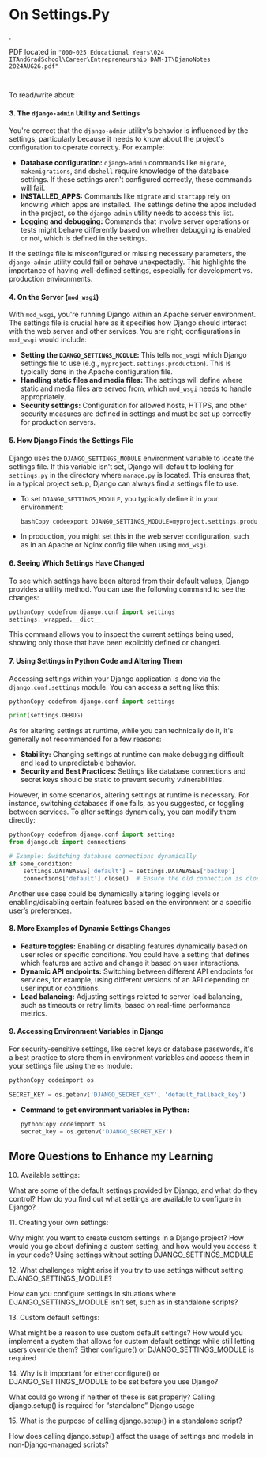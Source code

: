 # On Settings.Py

.

PDF located in `"000-025 Educational Years\024 ITAndGradSchool\Career\Entrepreneurship DAM-IT\DjanoNotes 2024AUG26.pdf"`

<figure><img src="../../../../../.gitbook/assets/image (753).png" alt=""><figcaption></figcaption></figure>

<figure><img src="../../../../../.gitbook/assets/image (754).png" alt=""><figcaption></figcaption></figure>

To read/write about:

#### 3. The `django-admin` Utility and Settings

You're correct that the `django-admin` utility's behavior is influenced by the settings, particularly because it needs to know about the project's configuration to operate correctly. For example:

* **Database configuration:** `django-admin` commands like `migrate`, `makemigrations`, and `dbshell` require knowledge of the database settings. If these settings aren't configured correctly, these commands will fail.
* **INSTALLED\_APPS:** Commands like `migrate` and `startapp` rely on knowing which apps are installed. The settings define the apps included in the project, so the `django-admin` utility needs to access this list.
* **Logging and debugging:** Commands that involve server operations or tests might behave differently based on whether debugging is enabled or not, which is defined in the settings.

If the settings file is misconfigured or missing necessary parameters, the `django-admin` utility could fail or behave unexpectedly. This highlights the importance of having well-defined settings, especially for development vs. production environments.

#### 4. On the Server (`mod_wsgi`)

With `mod_wsgi`, you're running Django within an Apache server environment. The settings file is crucial here as it specifies how Django should interact with the web server and other services. You are right; configurations in `mod_wsgi` would include:

* **Setting the `DJANGO_SETTINGS_MODULE`:** This tells `mod_wsgi` which Django settings file to use (e.g., `myproject.settings.production`). This is typically done in the Apache configuration file.
* **Handling static files and media files:** The settings will define where static and media files are served from, which `mod_wsgi` needs to handle appropriately.
* **Security settings:** Configuration for allowed hosts, HTTPS, and other security measures are defined in settings and must be set up correctly for production servers.

#### 5. How Django Finds the Settings File

Django uses the `DJANGO_SETTINGS_MODULE` environment variable to locate the settings file. If this variable isn't set, Django will default to looking for `settings.py` in the directory where `manage.py` is located. This ensures that, in a typical project setup, Django can always find a settings file to use.

*   To set `DJANGO_SETTINGS_MODULE`, you typically define it in your environment:

    ```bash
    bashCopy codeexport DJANGO_SETTINGS_MODULE=myproject.settings.production
    ```
* In production, you might set this in the web server configuration, such as in an Apache or Nginx config file when using `mod_wsgi`.

#### 6. Seeing Which Settings Have Changed

To see which settings have been altered from their default values, Django provides a utility method. You can use the following command to see the changes:

```python
pythonCopy codefrom django.conf import settings
settings._wrapped.__dict__
```

This command allows you to inspect the current settings being used, showing only those that have been explicitly defined or changed.

#### 7. Using Settings in Python Code and Altering Them

Accessing settings within your Django application is done via the `django.conf.settings` module. You can access a setting like this:

```python
pythonCopy codefrom django.conf import settings

print(settings.DEBUG)
```

As for altering settings at runtime, while you can technically do it, it's generally not recommended for a few reasons:

* **Stability:** Changing settings at runtime can make debugging difficult and lead to unpredictable behavior.
* **Security and Best Practices:** Settings like database connections and secret keys should be static to prevent security vulnerabilities.

However, in some scenarios, altering settings at runtime is necessary. For instance, switching databases if one fails, as you suggested, or toggling between services. To alter settings dynamically, you can modify them directly:

```python
pythonCopy codefrom django.conf import settings
from django.db import connections

# Example: Switching database connections dynamically
if some_condition:
    settings.DATABASES['default'] = settings.DATABASES['backup']
    connections['default'].close()  # Ensure the old connection is closed
```

Another use case could be dynamically altering logging levels or enabling/disabling certain features based on the environment or a specific user’s preferences.

#### 8. More Examples of Dynamic Settings Changes

* **Feature toggles:** Enabling or disabling features dynamically based on user roles or specific conditions. You could have a setting that defines which features are active and change it based on user interactions.
* **Dynamic API endpoints:** Switching between different API endpoints for services, for example, using different versions of an API depending on user input or conditions.
* **Load balancing:** Adjusting settings related to server load balancing, such as timeouts or retry limits, based on real-time performance metrics.

#### 9. Accessing Environment Variables in Django

For security-sensitive settings, like secret keys or database passwords, it's a best practice to store them in environment variables and access them in your settings file using the `os` module:

```python
pythonCopy codeimport os

SECRET_KEY = os.getenv('DJANGO_SECRET_KEY', 'default_fallback_key')
```

*   **Command to get environment variables in Python:**

    ```python
    pythonCopy codeimport os
    secret_key = os.getenv('DJANGO_SECRET_KEY')
    ```



## More Questions to Enhance my Learning

10. Available settings:

What are some of the default settings provided by Django, and what do they control? How do you find out what settings are available to configure in Django?&#x20;



11\. Creating your own settings:

Why might you want to create custom settings in a Django project? How would you go about defining a custom setting, and how would you access it in your code? Using settings without setting DJANGO\_SETTINGS\_MODULE&#x20;



12\. What challenges might arise if you try to use settings without setting DJANGO\_SETTINGS\_MODULE?

How can you configure settings in situations where DJANGO\_SETTINGS\_MODULE isn’t set, such as in standalone scripts?&#x20;



13\. Custom default settings:

What might be a reason to use custom default settings? How would you implement a system that allows for custom default settings while still letting users override them? Either configure() or DJANGO\_SETTINGS\_MODULE is required&#x20;



14\. Why is it important for either configure() or DJANGO\_SETTINGS\_MODULE to be set before you use Django?

What could go wrong if neither of these is set properly? Calling django.setup() is required for “standalone” Django usage&#x20;



15\. What is the purpose of calling django.setup() in a standalone script?

How does calling django.setup() affect the usage of settings and models in non-Django-managed scripts?
